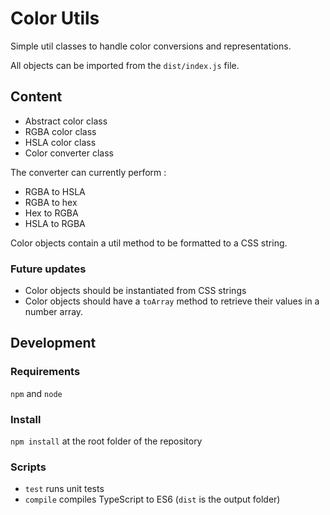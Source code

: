 # Color Utils

Simple util classes to handle color conversions and representations.

All objects can be imported from the ```dist/index.js``` file.

## Content

- Abstract color class
- RGBA color class
- HSLA color class
- Color converter class

The converter can currently perform :

- RGBA to HSLA
- RGBA to hex
- Hex to RGBA
- HSLA to RGBA

Color objects contain a util method to be formatted to a CSS string.

### Future updates

- Color objects should be instantiated from CSS strings
- Color objects should have a ```toArray``` method to retrieve their values in a number array.


## Development

### Requirements

```npm``` and ```node```

### Install

```npm install``` at the root folder of the repository

### Scripts

- ```test``` runs unit tests
- ```compile``` compiles TypeScript to ES6 (```dist``` is the output folder)

